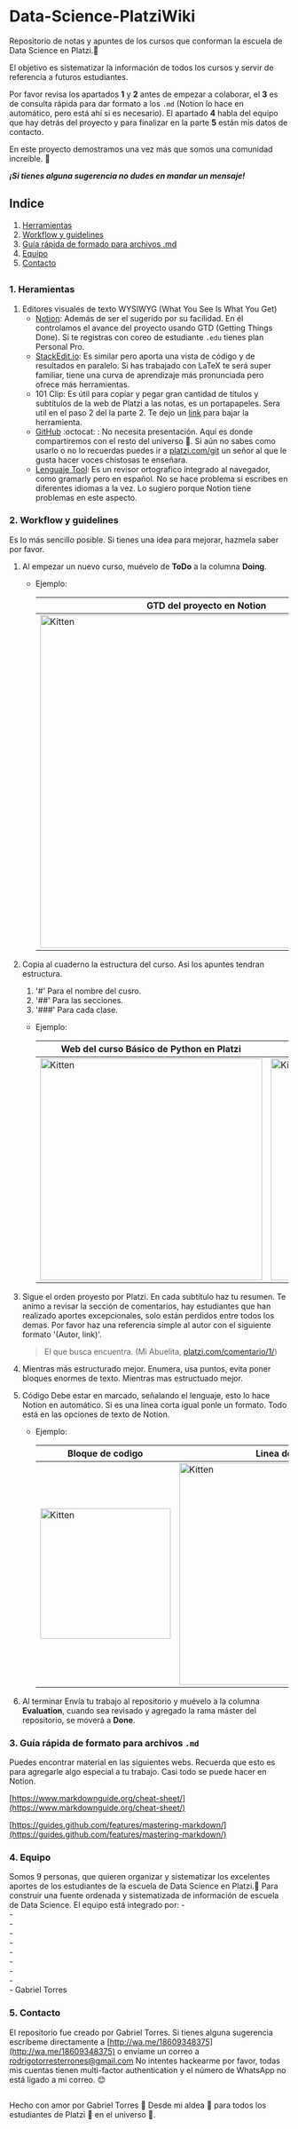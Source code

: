 #  Data-Science-PlatziWiki
Repositorio de notas y apuntes de los cursos que conforman la escuela de Data Science en Platzi.💚

El objetivo es sistematizar la información de todos los cursos y servir de referencia a futuros estudiantes.

Por favor revisa los apartados **1** y **2**  antes de empezar a colaborar, el **3** es de consulta rápida para dar formato  a los `.md` (Notion lo hace en automático, pero está ahí si es necesario).
El apartado **4**  habla del equipo que hay detrás del proyecto y para finalizar en la parte **5** están mis datos de contacto. 

En este proyecto demostramos una vez más que somos una comunidad increíble. 💚 

***¡Si tienes alguna sugerencia no dudes en mandar un mensaje!*** 

## Indice
1. [Herramientas](https://github.com/RTorresT/Data-Science-Wiki/blob/master/README.md#1-heramientas)
2. [Workflow y guidelines](https://github.com/RTorresT/Data-Science-Wiki/blob/master/README.md#2-workflow-y-guidelines)
3. [Guía rápida de formado para archivos .md](https://github.com/RTorresT/Data-Science-Wiki/blob/master/README.md#3-gu%C3%ADa-r%C3%A1pida-de-formato-para-archivos-md)
4. [Equipo](https://github.com/RTorresT/Data-Science-Wiki/blob/master/README.md#4-equipo)
5. [Contacto](https://github.com/RTorresT/Data-Science-Wiki/blob/master/README.md5--contacto)
##   
### 1. Heramientas
1. Editores visuales de texto WYSIWYG (What You See Is What You Get)
	- [Notion](https://www.notion.so/): Además de ser el sugerido por su facilidad. En él controlamos el avance del proyecto usando GTD (Getting Things Done). Si te registras con coreo de estudiante `.edu` tienes plan Personal Pro.
	-  [StackEdit.io](https://stackedit.io/): Es similar pero aporta una vista de código y de resultados en paralelo. Si has trabajado con LaTeX te será super familiar, tiene una curva de aprendizaje más pronunciada pero ofrece más herramientas.
	- 101 Clip: Es útil para copiar y pegar gran cantidad de títulos y subtítulos de la web de Platzi a las notas, es un portapapeles. Sera util en el paso 2 del la parte 2. Te dejo un [link](https://www.majorgeeks.com/mg/getmirror/101_clips,1.html) para bajar la herramienta. 
	- [GitHub](https://github.com/RTorresT/Data-Science-Wiki) :octocat: : No necesita presentación. Aquí es donde compartiremos con el resto del universo 🌌. Si aún no sabes como usarlo o no lo recuerdas puedes ir a  [platzi.com/git](https://platzi.com/cursos/git-github/) un señor al que le gusta hacer voces chistosas te enseñara. 
	- [Lenguaje Tool](https://languagetool.org/): Es un revisor ortografico integrado al navegador, como gramarly pero en español. No se hace problema si escribes en diferentes idiomas a la vez. Lo sugiero porque Notion tiene problemas en este aspecto. 

### 2. Workflow y guidelines
Es lo más sencillo posible. Si tienes una idea para mejorar, hazmela saber por favor.
1. Al empezar un nuevo curso, muévelo de **ToDo** a la columna  **Doing**.
	- Ejemplo:
	
		| GTD del proyecto en Notion   |
		|------------|
		| <img  src="https://i.ibb.co/PxBGqCT/GTD.jpg"  alt="Kitten"  title="A cute kitten"  width="600"  />|


	
	
	
2. Copia al cuaderno la estructura del curso. Asi los apuntes tendran estructura. 
	1. '#' Para el nombre del cusro.
	2. '##' Para las secciones.
	3. '###' Para cada clase. 
	- Ejemplo:
	
		| Web del curso Básico de Python en Platzi | Estructura del apuntes |  
		|------------|-------------|  
		| <img  src="https://i.ibb.co/0y3h2d2/1.jpg"  alt="Kitten"  title="A cute kitten"  width="400"  />|<img  src="https://i.ibb.co/f1MZK0n/1-1.jpg"  alt="Kitten"  title="A cute kitten"  width="400"  /> 
	
3. Sigue el orden proyesto por Platzi.
En cada subtítulo haz tu resumen. Te animo a revisar la sección de comentarios, hay estudiantes que han realizado aportes excepcionales, solo están perdidos entre todos los demas. Por favor haz una referencia simple al autor con el siguiente formato '(Autor, link)'.
	> El que busca encuentra. (Mi Abuelita, [platzi.com/comentario/1/](https://platzi.com/comentario/1/))
4. Mientras más estructurado mejor. 
Enumera, usa puntos, evita poner bloques enormes de texto. Mientras mas estructuado mejor. 
5. Código
Debe estar en marcado, señalando el lenguaje, esto lo hace Notion en automático. Si es una línea corta igual ponle un formato. Todo está en las opciones de texto de Notion.
	- Ejemplo:

		| Bloque de codigo | Linea de codigo |  
		|------------|-------------|  
		| <img  src="https://i.ibb.co/FVGrZfb/codeblock.jpg"  alt="Kitten"  title="A cute kitten"  height="235"  />|<img  src="https://i.ibb.co/GdMQXjR/code-lines.jpg"  alt="Kitten"  title="A cute kitten"  width="400"  /> 


6. Al terminar
Envía tu trabajo al repositorio y muévelo a la columna **Evaluation**, cuando sea revisado y agregado la rama máster del repositorio, se moverá a **Done**.

### 3. Guía rápida de formato para archivos `.md`
Puedes encontrar material en las siguientes webs. Recuerda que esto es para agregarle algo especial a tu trabajo. Casi todo se puede hacer en Notion. 

[https://www.markdownguide.org/cheat-sheet/](https://www.markdownguide.org/cheat-sheet/)

[https://guides.github.com/features/mastering-markdown/](https://guides.github.com/features/mastering-markdown/)

### 4. Equipo
Somos 9 personas, que quieren organizar y sistematizar los excelentes aportes de los estudiantes  de la escuela de Data Science en Platzi.💚  Para construir una fuente ordenada y sistematizada de información de escuela de Data Science. El equipo está integrado por:
	-  
	-  
	-  
	-  
	-  
	-  
	-  
	-  
	-  
	- Gabriel Torres

### 5.  Contacto
El repositorio fue creado por Gabriel Torres. Si tienes alguna sugerencia escríbeme directamente a [http://wa.me/18609348375](http://wa.me/18609348375) o envíame un correo a rodrigotorresterrones@gmail.com
No intentes hackearme por favor, todas mis cuentas tienen multi-factor authentication y el número de WhatsApp no está ligado a mi correo. 😊

##
Hecho con amor por Gabriel Torres 💛 Desde mi aldea 🌻 para todos los estudiantes de Platzi 💚 en el universo 🌌.
